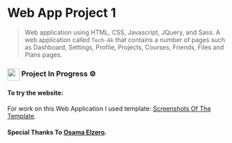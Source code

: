 # Web App Project 1

> Web application using HTML, CSS, Javascript, JQuery, and Sass. A web application called `Tech-Ak` that contains a number of pages such as Dashboard, Settings, Profile, Projects, Courses, Friends, Files and Plans pages.

### <img src="https://emojis.slackmojis.com/emojis/images/1471045839/793/computerrage.gif?1471045839" align="center" width="28"/> Project In Progress ⚙️ 

#### To try the website:

For work on this Web Application I used template: [Screenshots Of The Template]().

#### Special Thanks To [Osama Elzero](https://elzero.org/category/courses/html-and-css-practice/).
